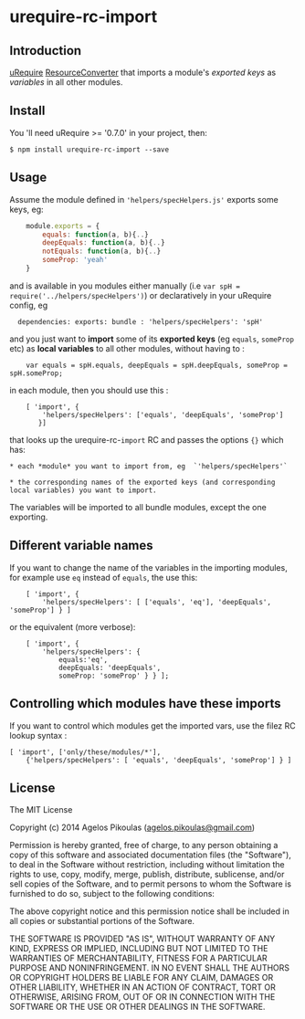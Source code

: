 # urequire-rc-import

## Introduction

[uRequire](http://urequire.org) [ResourceConverter](http://urequire.org/resourceconverters.coffee) that imports a module's *exported keys* as *variables* in all other modules.

## Install

You 'll need uRequire >= '0.7.0' in your project, then:

```
$ npm install urequire-rc-import --save
```

## Usage

Assume the module defined in `'helpers/specHelpers.js'` exports some keys, eg:

```javascript
    module.exports = {
        equals: function(a, b){..}
        deepEquals: function(a, b){..}
        notEquals: function(a, b){..}
        someProp: 'yeah'
    }
```

and is available in you modules either manually (i.e `var spH = require('../helpers/specHelpers')`) or declaratively in your uRequire config, eg

```
  dependencies: exports: bundle : 'helpers/specHelpers': 'spH'
```

and you just want to **import** some of its **exported keys** (eg `equals`, `someProp` etc) as **local variables** to all other modules, without having to :

```
    var equals = spH.equals, deepEquals = spH.deepEquals, someProp = spH.someProp;
```
in each module, then you should use this :

```
    [ 'import', {
        'helpers/specHelpers': ['equals', 'deepEquals', 'someProp']
       }]
```

that looks up the urequire-rc-`import` RC and passes the options `{}` which has:

    * each *module* you want to import from, eg  `'helpers/specHelpers'`

    * the corresponding names of the exported keys (and corresponding local variables) you want to import.

The variables will be imported to all bundle modules, except the one exporting.

## Different variable names

If you want to change the name of the variables in the importing modules, for example use `eq` instead of `equals`, the use this:

```
    [ 'import', {
        'helpers/specHelpers': [ ['equals', 'eq'], 'deepEquals', 'someProp'] } ]
```

or the equivalent (more verbose):

```
    [ 'import', {
        'helpers/specHelpers': {
            equals:'eq',
            deepEquals: 'deepEquals',
            someProp: 'someProp' } } ];
```

## Controlling which modules have these imports

If you want to control which modules get the imported vars, use the filez RC lookup syntax :

    [ 'import', ['only/these/modules/*'],
        {'helpers/specHelpers': [ 'equals', 'deepEquals', 'someProp'] } ]

## License

The MIT License

Copyright (c) 2014 Agelos Pikoulas (agelos.pikoulas@gmail.com)

Permission is hereby granted, free of charge, to any person
obtaining a copy of this software and associated documentation
files (the "Software"), to deal in the Software without
restriction, including without limitation the rights to use,
copy, modify, merge, publish, distribute, sublicense, and/or sell
copies of the Software, and to permit persons to whom the
Software is furnished to do so, subject to the following
conditions:

The above copyright notice and this permission notice shall be
included in all copies or substantial portions of the Software.

THE SOFTWARE IS PROVIDED "AS IS", WITHOUT WARRANTY OF ANY KIND,
EXPRESS OR IMPLIED, INCLUDING BUT NOT LIMITED TO THE WARRANTIES
OF MERCHANTABILITY, FITNESS FOR A PARTICULAR PURPOSE AND
NONINFRINGEMENT. IN NO EVENT SHALL THE AUTHORS OR COPYRIGHT
HOLDERS BE LIABLE FOR ANY CLAIM, DAMAGES OR OTHER LIABILITY,
WHETHER IN AN ACTION OF CONTRACT, TORT OR OTHERWISE, ARISING
FROM, OUT OF OR IN CONNECTION WITH THE SOFTWARE OR THE USE OR
OTHER DEALINGS IN THE SOFTWARE.
